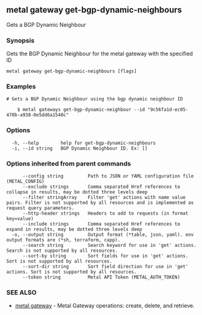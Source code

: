 ## metal gateway get-bgp-dynamic-neighbours

Gets a BGP Dynamic Neighbour

### Synopsis

Gets the BGP Dynamic Neighbour for the metal gateway with the specified ID

```
metal gateway get-bgp-dynamic-neighbours [flags]
```

### Examples

```
# Gets a BGP Dynamic Neighbour using the bgp dynamic neighbour ID

	$ metal gateways get-bgp-dynamic-neighbour --id "9c56fa1d-ec05-470b-a938-0e5dd6a1540c"

```

### Options

```
  -h, --help        help for get-bgp-dynamic-neighbours
  -i, --id string   BGP Dynamic Neighbour ID. Ex: []
```

### Options inherited from parent commands

```
      --config string         Path to JSON or YAML configuration file (METAL_CONFIG)
      --exclude strings       Comma separated Href references to collapse in results, may be dotted three levels deep
      --filter stringArray    Filter 'get' actions with name value pairs. Filter is not supported by all resources and is implemented as request query parameters.
      --http-header strings   Headers to add to requests (in format key=value)
      --include strings       Comma separated Href references to expand in results, may be dotted three levels deep
  -o, --output string         Output format (*table, json, yaml). env output formats are (*sh, terraform, capp).
      --search string         Search keyword for use in 'get' actions. Search is not supported by all resources.
      --sort-by string        Sort fields for use in 'get' actions. Sort is not supported by all resources.
      --sort-dir string       Sort field direction for use in 'get' actions. Sort is not supported by all resources.
      --token string          Metal API Token (METAL_AUTH_TOKEN)
```

### SEE ALSO

* [metal gateway](metal_gateway.md)	 - Metal Gateway operations: create, delete, and retrieve.

